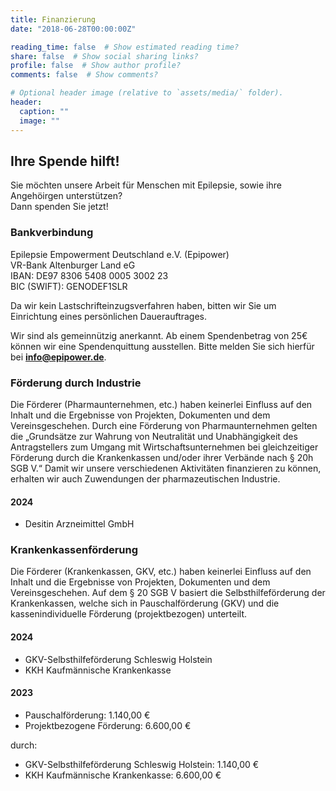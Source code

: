 ```yaml
---
title: Finanzierung
date: "2018-06-28T00:00:00Z"

reading_time: false  # Show estimated reading time?
share: false  # Show social sharing links?
profile: false  # Show author profile?
comments: false  # Show comments?

# Optional header image (relative to `assets/media/` folder).
header:
  caption: ""
  image: ""
---
```


## Ihre Spende hilft!
Sie möchten unsere Arbeit für Menschen mit Epilepsie, sowie ihre Angehöirgen unterstützen?<br> 
Dann spenden Sie jetzt!

### Bankverbindung
Epilepsie Empowerment Deutschland e.V. (Epipower)<br> 
VR-Bank Altenburger Land eG<br> 
IBAN: DE97 8306 5408 0005 3002 23<br> 
BIC (SWIFT): GENODEF1SLR<br> 

Da wir kein Lastschrifteinzugsverfahren haben, bitten wir Sie um Einrichtung eines persönlichen Dauerauftrages.

Wir sind als gemeinnützig anerkannt. Ab einem Spendenbetrag von 25€ können wir eine Spendenquittung ausstellen. Bitte melden Sie sich hierfür bei [**info@epipower.de**](mailto:info@epipower.de).

### Förderung durch Industrie
Die Förderer (Pharmaunternehmen, etc.) haben keinerlei Einfluss auf den Inhalt und die Ergebnisse von Projekten, Dokumenten und dem Vereinsgeschehen. Durch eine Förderung von Pharmaunternehmen gelten die „Grundsätze zur Wahrung von Neutralität und Unabhängigkeit des Antragstellers zum Umgang mit Wirtschaftsunternehmen bei gleichzeitiger Förderung durch die Krankenkassen und/oder ihrer Verbände nach § 20h SGB V.“ Damit wir unsere verschiedenen Aktivitäten finanzieren zu können, erhalten wir auch Zuwendungen der pharmazeutischen Industrie.

#### 2024
- Desitin Arzneimittel GmbH 

### Krankenkassenförderung
Die Förderer (Krankenkassen, GKV, etc.) haben keinerlei Einfluss auf den Inhalt und die Ergebnisse von Projekten, Dokumenten und dem Vereinsgeschehen. Auf dem § 20 SGB V basiert die Selbsthilfeförderung der Krankenkassen, welche sich in Pauschalförderung (GKV) und die kassenindividuelle Förderung (projektbezogen) unterteilt.

#### 2024
- GKV-Selbsthilfeförderung Schleswig Holstein
- KKH Kaufmännische Krankenkasse

#### 2023
- Pauschalförderung: 1.140,00 €
- Projektbezogene Förderung: 6.600,00 €

durch:
- GKV-Selbsthilfeförderung Schleswig Holstein: 1.140,00 €
- KKH Kaufmännische Krankenkasse: 6.600,00 €
